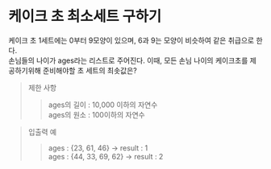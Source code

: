 # 케이크 초 최소세트 구하기    
케이크 초 1세트에는 0부터 9모양이 있으며, 6과 9는 모양이 비슷하여 같은 취급으로 한다.    
손님들의 나이가 ages라는 리스트로 주어진다. 이때, 모든 손님 나이의 케이크초를 제공하기위해 준비해야할 초 세트의 최솟값은?
       
> 제한 사항    
> > ages의 길이 : 10,000 이하의 자연수    
> > ages의 원소 : 100이하의 자연수        
         
            
> 입출력 예
> > ages : {23, 61, 46} -> result : 1    
> > ages : {44, 33, 69, 62} -> result : 2     
